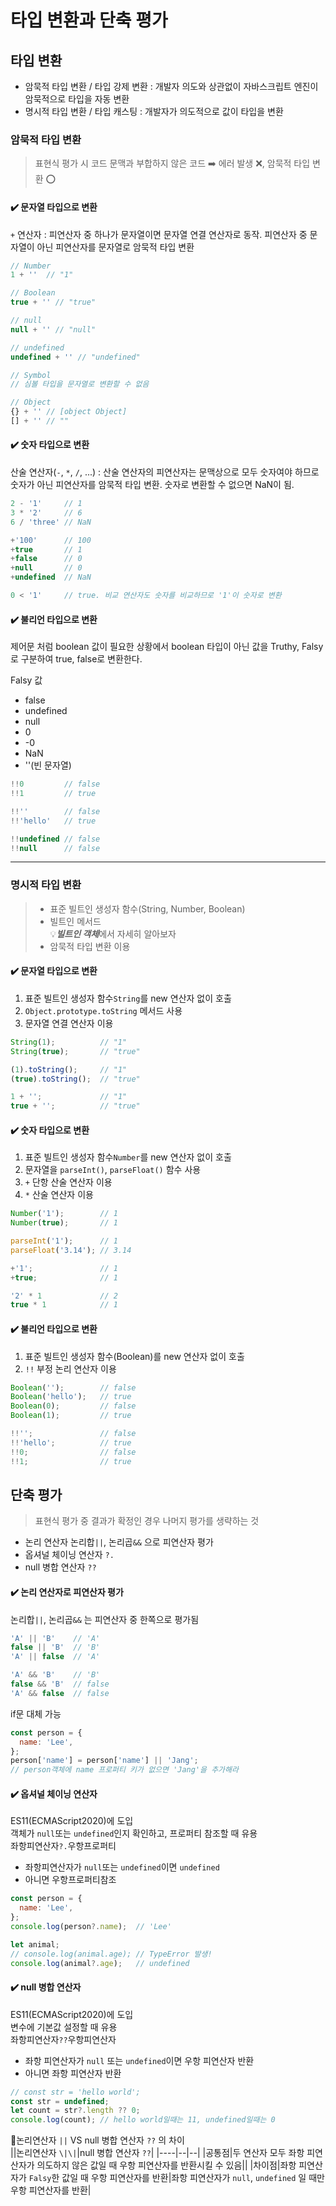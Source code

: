 # 타입 변환과 단축 평가

## 타입 변환
* 암묵적 타입 변환 / 타입 강제 변환 : 개발자 의도와 상관없이 자바스크립트 엔진이 암묵적으로 타입을 자동 변환
* 명시적 타입 변환 / 타입 캐스팅 : 개발자가 의도적으로 값이 타입을 변환

### 암묵적 타입 변환
> 표현식 평가 시 코드 문맥과 부합하지 않은 코드 ➡️ 에러 발생 ❌, 암묵적 타입 변환 ⭕️

#### ✔️ 문자열 타입으로 변환   
`+` 연산자 : 피연산자 중 하나가 문자열이면 문자열 연결 연산자로 동작. 피연산자 중 문자열이 아닌 피연산자를 문자열로 암묵적 타입 변환
```javascript
// Number
1 + ''  // "1"

// Boolean
true + '' // "true"

// null
null + '' // "null"

// undefined
undefined + '' // "undefined"

// Symbol
// 심볼 타입을 문자열로 변환할 수 없음

// Object
{} + '' // [object Object]
[] + '' // ""
```

#### ✔️ **숫자 타입으로 변환**   
산술 연산자(`-`, `*`, `/`, ...) : 산술 연산자의 피연산자는 문맥상으로 모두 숫자여야 하므로 숫자가 아닌 피연산자를 암묵적 타입 변환. 숫자로 변환할 수 없으면 NaN이 됨.
```javascript
2 - '1'     // 1
3 * '2'     // 6
6 / 'three' // NaN 

+'100'      // 100
+true       // 1
+false      // 0
+null       // 0
+undefined  // NaN

0 < '1'     // true. 비교 연산자도 숫자를 비교하므로 '1'이 숫자로 변환
```

#### ✔️ **불리언 타입으로 변환**   
제어문 처럼 boolean 값이 필요한 상황에서 boolean 타입이 아닌 값을 Truthy, Falsy로 구분하여 true, false로 변환한다.   

  Falsy 값
  * false
  * undefined
  * null
  * 0
  * -0
  * NaN
  * ''(빈 문자열)

```javascript
!!0         // false
!!1         // true

!!''        // false
!!'hello'   // true

!!undefined // false
!!null      // false
```

-----

### 명시적 타입 변환
> * 표준 빌트인 생성자 함수(String, Number, Boolean)
> * 빌트인 메서드    
>💡***빌트인 객체***에서 자세히 알아보자
> * 암묵적 타입 변환 이용

#### ✔️ **문자열 타입으로 변환**
1. 표준 빌트인 생성자 함수`String`를 new 연산자 없이 호출
2. `Object.prototype.toString` 메서드 사용
3. 문자열 연결 연산자 이용

```javascript
String(1);          // "1"
String(true);       // "true"

(1).toString();     // "1"
(true).toString();  // "true"

1 + '';             // "1"
true + '';          // "true"
```

#### ✔️ **숫자 타입으로 변환**
1. 표준 빌트인 생성자 함수`Number`를 new 연산자 없이 호출
2. 문자열을 `parseInt()`, `parseFloat()` 함수 사용
3. `+` 단항 산술 연산자 이용
4. `*` 산술 연산자 이용

```javascript
Number('1');        // 1
Number(true);       // 1

parseInt('1');      // 1
parseFloat('3.14'); // 3.14

+'1';               // 1
+true;              // 1

'2' * 1             // 2
true * 1            // 1
```

#### ✔️ **불리언 타입으로 변환**
1. 표준 빌트인 생성자 함수(Boolean)를 new 연산자 없이 호출
2. `!!` 부정 논리 연산자 이용

```javascript
Boolean('');        // false
Boolean('hello');   // true
Boolean(0);         // false
Boolean(1);         // true

!!'';               // false
!!'hello';          // true
!!0;                // false
!!1;                // true
```

## 단축 평가
> 표현식 평가 중 결과가 확정인 경우 나머지 평가를 생략하는 것

* 논리 연산자 논리합`||`, 논리곱`&&` 으로 피연산자 평가
* 옵셔널 체이닝 연산자 `?.`
* null 병합 연산자 `??`

#### ✔️ 논리 연산자로 피연산자 평가
논리합`||`, 논리곱`&&` 는 피연산자 중 한쪽으로 평가됨
```javascript
'A' || 'B'    // 'A'
false || 'B'  // 'B'
'A' || false  // 'A'

'A' && 'B'    // 'B'
false && 'B'  // false
'A' && false  // false
```
   
if문 대체 가능
```javascript
const person = {
  name: 'Lee',
};
person['name'] = person['name'] || 'Jang';
// person객체에 name 프로퍼티 키가 없으면 'Jang'을 추가해라
```

#### ✔️ 옵셔널 체이닝 연산자
ES11(ECMAScript2020)에 도입   
객체가 `null`또는 `undefined`인지 확인하고, 프로퍼티 참조할 때 유용   
좌항피연산자`?.`우항프로퍼티
* 좌항피연산자가 `null`또는 `undefined`이면 `undefined`
* 아니면 우항프로퍼티참조
```javascript
const person = {
  name: 'Lee',
};
console.log(person?.name);  // 'Lee'

let animal;
// console.log(animal.age); // TypeError 발생!
console.log(animal?.age);   // undefined
```

#### ✔️ null 병합 연산자
ES11(ECMAScript2020)에 도입   
변수에 기본값 설정할 때 유용   
좌항피연산자`??`우항피연산자
* 좌항 피연산자가 `null` 또는 `undefined`이면 우항 피연산자 반환
* 아니면 좌항 피연산자 반환   
```javascript
// const str = 'hello world';
const str = undefined;
let count = str?.length ?? 0;
console.log(count); // hello world일때는 11, undefined일때는 0
```

📌논리연산자 `||` VS null 병합 연산자 `??` 의 차이   
||논리연산자 `\|\|`|null 병합 연산자 `??`|
|----|--|--|
|공통점|두 연산자 모두 좌항 피연산자가 의도하지 않은 값일 때 우항 피연산자를 반환시킬 수 있음||
|차이점|좌항 피연산자가 `Falsy`한 값일 때 우항 피연산자를 반환|좌항 피연산자가 `null`, `undefined` 일 때만 우항 피연산자를 반환|

